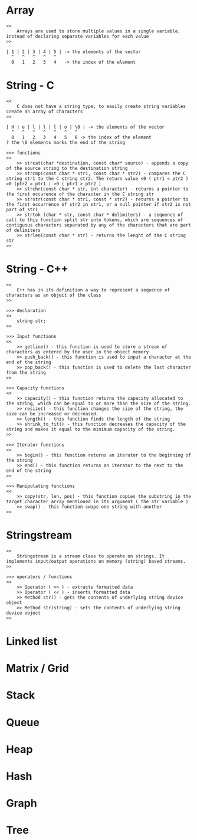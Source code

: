 # Array
    <<
        Arrays are used to store multiple values in a single variable, instead of declaring separate variables for each value
    >>

    | 1 | 2 | 3 | 4 | 5 | -> the elements of the vector
      ^   ^   ^   ^   ^
      0   1   2   3   4   -> the index of the element

# String - C
    <<
        C does not have a string type, to easily create string variables create an array of characters
    >>

    | H | e | l | l | l | o | \0 | -> the elements of the vector
      ^   ^   ^   ^   ^   ^   ^
      0   1   2   3   4   5   6 -> the index of the element
    ? the \0 elements marks the end of the string 

    >>> functions
    <<
        >> strcat(char *destination, const char* source) - appends a copy of the source string to the destination string
        >> strcmp(const char * str1, const char * str2) - compares the C string str1 to the C string str2. The return value <0 ( ptr1 < ptr2 ) =0 (ptr2 = ptr1 ) >0 ( ptr1 > ptr2 )
        >> strchr(const char * str, int character) - returns a pointer to the first occurence of the character in the C string str
        >> strstr(const char * str1, const * str2) - returns a pointer to the first occurrence of str2 in str1, or a null pointer if str2 is not part of str1
        >> strtok (char * str, const char * delimiters) - a sequence of call to this function split str into tokens, which are sequences of contiguous characters separated by any of the characters that are part of delimiters
        >> strlen(const char * str) - returns the lenght of the C string str
    >>

# String - C++
    <<
        C++ has in its definition a way to represent a sequence of characters as an object of the class
    >>

    >>> declaration
    <<
        string str;
    >>

    >>> Input functions
    <<
        >> getline() - this function is used to store a stream of characters as entered by the user in the object memory
        >> push_back() - this function is used to input a character at the end of the string
        >> pop_back() - this function is used to delete the last character from the string
    >>

    >>> Capacity functions
    <<
        >> capacity() - this function returns the capacity allocated to the string, which can be egual to or more than the size of the string.
        >> resize() - this function changes the size of the string, the size can be increased or decreased.
        >> length() - this function finds the length of the string
        >> shrink_to_fit() - this function decreases the capacity of the string and makes it equal to the minimum capacity of the string.
    >>

    >>> Iterator functions
    <<
        >> begin() - this function returns an iterator to the beginning of the string
        >> end() - this function returns an iterator to the next to the end of the string
    >>

    >>> Manipulating functions
    <<
        >> copy(str, len, pos) - this function copies the substring in the target character array mentioned in its argument ( the str variable )
        >> swap() - this function swaps one string with another
    >>

# Stringstream
    <<
        Stringstream is a stream class to operate on strings. It implements input/output operations on memory (string) based streams.
    >>

    >>> operators / functions
    <<
        >> Operator ( >> ) - extracts formatted data
        >> Operator ( << ) - inserts formatted data
        >> Method str() - gets the contents of underlying string device object
        >> Method str(string) - sets the contents of underlying string device object
    >>

# Linked list

# Matrix / Grid

# Stack

# Queue

# Heap

# Hash

# Graph

# Tree